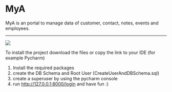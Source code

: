 # MyA

MyA is an portal to manage data of customer, contact, notes, events and employees. 

<hr>


<image src="images/calendar.PNG">

To install the project download the files or copy the link to your IDE (for example Pycharm)

1. Install the required packages
2. create the DB Schema and Root User (CreateUserAndDBSchema.sql)
3. create a superuser by using the pycharm console
4. run http://127.0.0.1:8000/login and have fun :)



